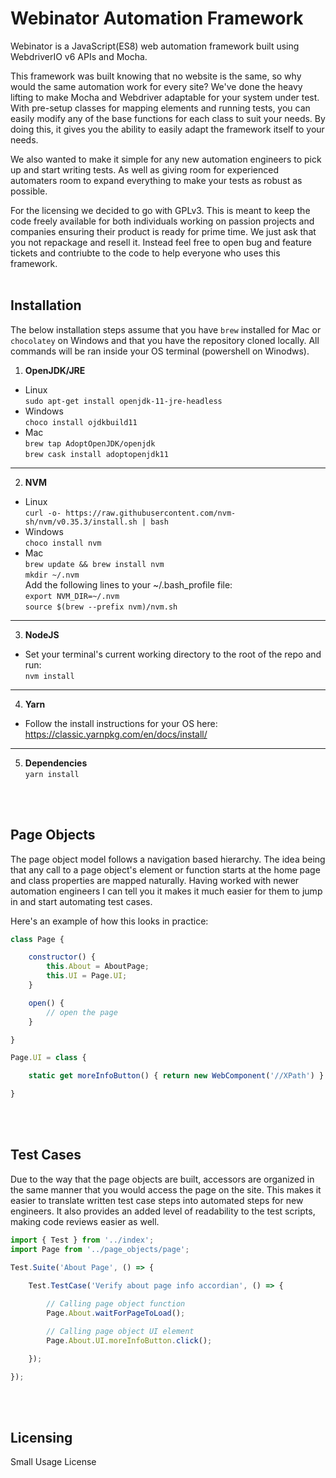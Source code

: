 # Webinator Automation Framework
Webinator is a JavaScript(ES8) web automation framework built using WebdriverIO v6 APIs and Mocha.

This framework was built knowing that no website is the same, so why would the same automation work for every site? We've done the heavy lifting to make Mocha and Webdriver adaptable for your system under test. With pre-setup classes for mapping elements and running tests, you can easily modify any of the base functions for each class to suit your needs. By doing this, it gives you the ability to easily adapt the framework itself to your needs.

We also wanted to make it simple for any new automation engineers to pick up and start writing tests. As well as giving room for experienced automaters room to expand everything to make your tests as robust as possible.

For the licensing we decided to go with GPLv3. This is meant to keep the code freely available for both individuals working on passion projects and companies ensuring their product is ready for prime time. We just ask that you not repackage and resell it. Instead feel free to open bug and feature tickets and contriubte to the code to help everyone who uses this framework.
<br/>
<br/>

## Installation
The below installation steps assume that you have `brew` installed for Mac or `chocolatey` on Windows and that you have the repository cloned locally. All commands will be ran inside your OS terminal (powershell on Winodws).


1. **OpenJDK/JRE** 
* Linux  
`sudo apt-get install openjdk-11-jre-headless`  
* Windows  
`choco install ojdkbuild11`  
* Mac  
`brew tap AdoptOpenJDK/openjdk`  
`brew cask install adoptopenjdk11`
---

2. **NVM**  
* Linux  
`curl -o- https://raw.githubusercontent.com/nvm-sh/nvm/v0.35.3/install.sh | bash`  
* Windows  
`choco install nvm`  
* Mac  
`brew update && brew install nvm`  
`mkdir ~/.nvm`  
Add the following lines to your ~/.bash_profile file:  
`export NVM_DIR=~/.nvm`  
`source $(brew --prefix nvm)/nvm.sh`  
---

3. **NodeJS**  
* Set your terminal's current working directory to the root of the repo and run:  
`nvm install`  
---

4. **Yarn**
* Follow the install instructions for your OS here: 
https://classic.yarnpkg.com/en/docs/install/
--- 

5. **Dependencies**   
`yarn install`  
<br/>
<br/>

## Page Objects
The page object model follows a navigation based hierarchy. The idea being that any call to a page object's element or function starts at the home page and class properties are mapped naturally. Having worked with newer automation engineers I can tell you it makes it much easier for them to jump in and start automating test cases.

Here's an example of how this looks in practice:
```javascript
class Page {

	constructor() {
		this.About = AboutPage;
		this.UI = Page.UI;
	}

	open() {
		// open the page
	}

}

Page.UI = class {

	static get moreInfoButton() { return new WebComponent('//XPath') }

}
```
<br/>
<br/>

## Test Cases
Due to the way that the page objects are built, accessors are organized in the same manner that you would access the page on the site. This makes it easier to translate written test case steps into automated steps for new engineers. It also provides an added level of readability to the test scripts, making code reviews easier as well.


```javascript
import { Test } from '../index';
import Page from '../page_objects/page';

Test.Suite('About Page', () => {

	Test.TestCase('Verify about page info accordian', () => {
		
		// Calling page object function
		Page.About.waitForPageToLoad();

		// Calling page object UI element
		Page.About.UI.moreInfoButton.click();

	});

});
```
<br/>
<br/>

## Licensing

Small Usage License
